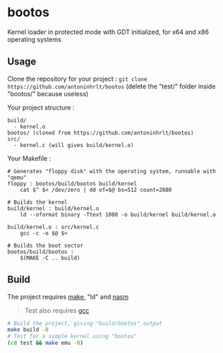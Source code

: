 # bootos
Kernel loader in protected mode with GDT initialized, for x64 and x86 operating systems

## Usage
Clone the repository for your project : `git clone https://github.com/antoninhrlt/bootos` (delete the "test/" folder inside "bootos/" because useless)

Your project structure :
```
build/
  - kernel.o
bootos/ (cloned from https://github.com/antoninhrlt/bootos)
src/
  - kernel.c (will gives build/kernel.o)
```

Your Makefile :
```make
# Generates "floppy disk" with the operating system, runnable with "qemu"
floppy : bootos/build/bootos build/kernel
	cat $^ $< /dev/zero | dd of=$@ bs=512 count=2880

# Builds the kernel
build/kernel : build/kernel.o
	ld --oformat binary -Ttext 1000 -o build/kernel build/kernel.o 

build/kernel.o : src/kernel.c
    gcc -c -o $@ $<

# Builds the boot sector
bootos/build/bootos :
    $(MAKE -C .. build)
```

## Build
The project requires [make](https://www.gnu.org/software/make/), "ld" and [nasm](https://www.nasm.us/)
> Test also requires [gcc](https://gcc.gnu.org/)
```bash
# Build the project, giving "build/bootos" output
make build -B 
# Test for a simple kernel using "bootos"
(cd test && make emu -B) 
```
